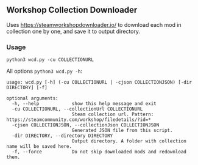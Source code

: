 ## Workshop Collection Downloader

Uses https://steamworkshopdownloader.io/ to download each mod in collection one by one, and save it to output directory. 

### Usage

`python3 wcd.py -cu COLLECTIONURL`

All options `python3 wcd.py -h`:
```
usage: wcd.py [-h] (-cu COLLECTIONURL | -cjson COLLECTIONJSON) [-dir DIRECTORY] [-f]

optional arguments:
  -h, --help            show this help message and exit
  -cu COLLECTIONURL, --collectionUrl COLLECTIONURL
                        Steam collection url. Pattern: https://steamcommunity.com/workshop/filedetails/?id=*
  -cjson COLLECTIONJSON, --collectionJson COLLECTIONJSON
                        Generated JSON file from this script.
  -dir DIRECTORY, --directory DIRECTORY
                        Output directory. A folder with collection name will be saved here.
  -f, --force           Do not skip downloaded mods and redownload them.
```

